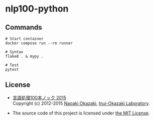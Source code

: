 # nlp100-python


## Commands

```shell
# Start container
docker compose run --rm runner

# Syntax
flake8 . & mypy .

# Test
pytest
```


## License

- [言語処理100本ノック 2015](http://www.cl.ecei.tohoku.ac.jp/nlp100/)  
   Copyright (c) 2012-2015 [Naoaki Okazaki](http://www.chokkan.org/), [Inui-Okazaki Laboratory](http://www.cl.ecei.tohoku.ac.jp/).

- The source code of this project is licensed under [the MIT License](LICENSE).
